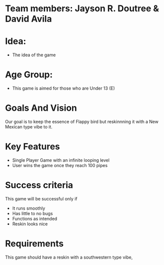 # Team members: Jayson R. Doutree & David Avila

# Idea: 
- The idea of the game
# Age Group: 
- This game is aimed for those who are Under 13 (E)

# Goals And Vision

Our goal is to keep the essence of Flappy bird but reskinnning it with a New Mexican type vibe to it. 

# Key Features

- Single Player Game with an infinite looping level
-  User wins the game once they reach 100 pipes

# Success criteria

This game will be successful only if
- It runs smoothly
- Has little to no bugs
- Functions as intended
- Reskin looks nice

# Requirements

This game should have a reskin with a southwestern type vibe,